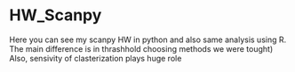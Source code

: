 # HW_Scanpy
Here you can see my scanpy HW in python and also same analysis using R. <br>
The main difference is in thrashhold choosing methods we were tought)
Also, sensivity of clasterization plays huge role
